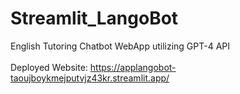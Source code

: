 # Streamlit_LangoBot
English Tutoring Chatbot WebApp utilizing GPT-4 API \
\
Deployed Website: https://applangobot-taoujboykmejputvjz43kr.streamlit.app/
